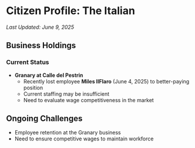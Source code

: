 # Citizen Profile: The Italian
*Last Updated: June 9, 2025*

## Business Holdings

### Current Status
- **Granary at Calle del Pestrin**
  - Recently lost employee **Miles IlFlaro** (June 4, 2025) to better-paying position
  - Current staffing may be insufficient
  - Need to evaluate wage competitiveness in the market

## Ongoing Challenges
- Employee retention at the Granary business
- Need to ensure competitive wages to maintain workforce
